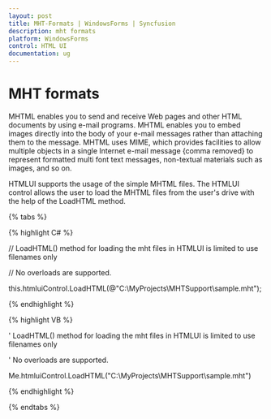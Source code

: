 ```yaml
---
layout: post
title: MHT-Formats | WindowsForms | Syncfusion
description: mht formats
platform: WindowsForms
control: HTML UI
documentation: ug
---
```


# MHT formats

MHTML enables you to send and receive Web pages and other HTML documents by using e-mail programs. MHTML enables you to embed images directly into the body of your e-mail messages rather than attaching them to the message. MHTML uses MIME, which provides facilities to allow multiple objects in a single Internet e-mail message {comma removed} to represent formatted multi font text messages, non-textual materials such as images, and so on.

HTMLUI supports the usage of the simple MHTML files. The HTMLUI control allows the user to load the MHTML files from the user's drive with the help of the LoadHTML method.

{% tabs %}

{% highlight C# %}



// LoadHTML() method for loading the mht files in HTMLUI is limited to use filenames only

// No overloads are supported.

this.htmluiControl.LoadHTML(@"C:\MyProjects\MHTSupport\sample.mht"); 


{% endhighlight %}


{% highlight VB %}



' LoadHTML() method for loading the mht files in HTMLUI is limited to use filenames only

' No overloads are supported.

Me.htmluiControl.LoadHTML("C:\MyProjects\MHTSupport\sample.mht")

{% endhighlight %}

{% endtabs %}